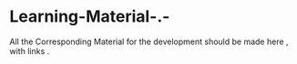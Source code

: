 # Learning-Material-.-
All the Corresponding Material for the development should be made here , with links . 
